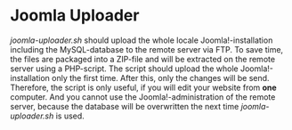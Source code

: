 # Joomla Uploader

*joomla-uploader.sh* should upload the whole locale Joomla!-installation including the MySQL-database to the remote server via FTP. To save time, the files are packaged into a ZIP-file and will be extracted on the remote server using a PHP-script. The script should upload the whole Joomla!-installation only the first time. After this, only the changes will be send. Therefore, the script is only useful, if you will edit your website from **one** computer. And you cannot use the Joomla!-administration of the remote server, because the database will be overwritten the next time *joomla-uploader.sh* is used.

